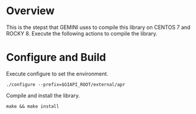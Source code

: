 # Overview
This is the stepst that GEMINI uses to compile this library on CENTOS 7 and ROCKY 8. Execute the following actions to compile the library. 

# Configure and Build
Execute configure to set the environment.
```
./configure --prefix=$GIAPI_ROOT/external/apr
```
Compile and install the library. 

```
make && make install
```
